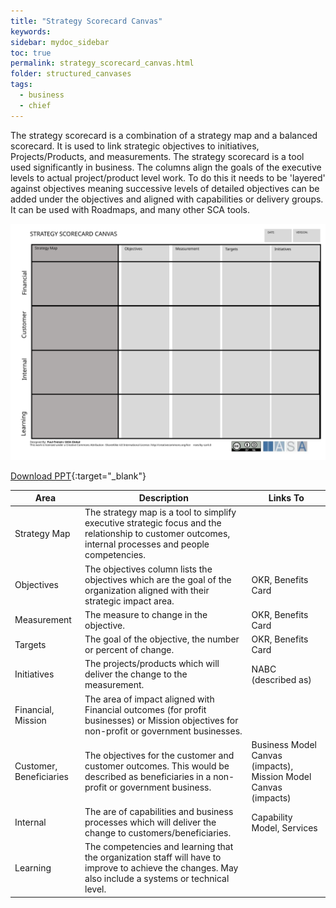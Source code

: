 ```yaml
---
title: "Strategy Scorecard Canvas"
keywords: 
sidebar: mydoc_sidebar
toc: true
permalink: strategy_scorecard_canvas.html
folder: structured_canvases
tags: 
  - business
  - chief
---
```


The strategy scorecard is a combination of a strategy map and a balanced scorecard. It is used to link strategic objectives to initiatives, Projects/Products, and measurements. The strategy scorecard is a tool used significantly in business. The columns align the goals of the executive levels to actual project/product level work. To do this it needs to be 'layered' against objectives meaning successive levels of detailed objectives can be added under the objectives and aligned with capabilities or delivery groups. It can be used with Roadmaps, and many other SCA tools.

![image001](media/strategy_scorecard_canvas001.svg)

[Download PPT](media/ppt/strategy_scorecard_canvas.ppt){:target="_blank"}

| Area | Description | Links To |
| --- | --- | --- |
| Strategy Map | The strategy map is a tool to simplify executive strategic focus and the relationship to customer outcomes, internal processes and people competencies. |   |
| Objectives | The objectives column lists the objectives which are the goal of the organization aligned with their strategic impact area. | OKR, Benefits Card |
| Measurement | The measure to change in the objective. | OKR, Benefits Card |
| Targets | The goal of the objective, the number or percent of change. | OKR, Benefits Card |
| Initiatives | The projects/products which will deliver the change to the measurement. | NABC (described as) |
| Financial, Mission | The area of impact aligned with Financial outcomes (for profit businesses) or Mission objectives for non-profit or government businesses. |   |
| Customer, Beneficiaries | The objectives for the customer and customer outcomes. This would be described as beneficiaries in a non-profit or government business. | Business Model Canvas (impacts), Mission Model Canvas (impacts) |
| Internal | The are of capabilities and business processes which will deliver the change to customers/beneficiaries. | Capability Model, Services |
| Learning | The competencies and learning that the organization staff will have to improve to achieve the changes. May also include a systems or technical level. |




